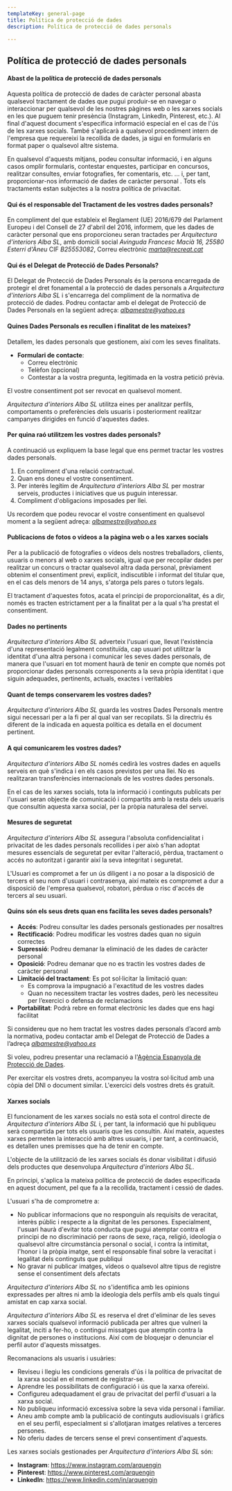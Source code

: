 ```yaml
---
templateKey: general-page
title: Política de protecció de dades
description: Política de protecció de dades personals

---
```

## Política de protecció de dades personals

#### Abast de la política de protecció de dades personals

Aquesta política de protecció de dades de caràcter personal abasta qualsevol tractament de dades que pugui produir-se en navegar o interaccionar per qualsevol de les nostres pàgines web o les xarxes socials en les que puguem tenir presència (Instagram, LinkedIn, Pinterest, etc.). Al final d'aquest document s'especifica informació especial en el cas de l'ús de les xarxes socials. També s'aplicarà a qualsevol procediment intern de l'empresa que requereixi la recollida de dades, ja sigui en formularis en format paper o qualsevol altre sistema.

En qualsevol d'aquests mitjans, podeu consultar informació, i en alguns casos omplir formularis, contestar enquestes, participar en concursos, realitzar consultes, enviar fotografies, fer comentaris, etc. ... i, per tant, proporcionar-nos informació de dades de caràcter personal . Tots els tractaments estan subjectes a la nostra política de privacitat.

#### Qui és el responsable del Tractament de les vostres dades personals?

En compliment del que estableix el Reglament (UE) 2016/679 del Parlament Europeu i del Consell de 27 d'abril del 2016, informem, que les dades de caràcter personal que ens proporcioneu seran tractades per *Arquitectura d'interiors Alba SL*, amb domicili social *Avinguda Francesc Macià 16, 25580 Esterri d'Àneu* CIF *B25553082*, Correu electrònic *marta@recreat.cat*

#### Qui és el Delegat de Protecció de Dades Personals?

El Delegat de Protecció de Dades Personals és la persona encarregada de protegir el dret fonamental a la protecció de dades personals a *Arquitectura d'interiors Alba SL* i s'encarrega del compliment de la normativa de protecció de dades. Podreu contactar amb el delegat de Protecció de Dades Personals en la següent adreça: *albamestre@yahoo.es*

#### Quines Dades Personals es recullen i finalitat de les mateixes?

Detallem, les dades personals que gestionem, així com les seves finalitats.

- **Formulari de contacte**:
  - Correu electrònic
  - Telèfon (opcional)
  - Contestar a la vostra pregunta, legitimada en la vostra petició prèvia.

El vostre consentiment pot ser revocat en qualsevol moment.

*Arquitectura d'interiors Alba SL* utilitza eines per analitzar perfils, comportaments o preferències dels usuaris i posteriorment realitzar campanyes dirigides en funció d'aquestes dades.

#### Per quina raó utilitzem les vostres dades personals?

A continuació us expliquem la base legal que ens permet tractar les vostres dades personals.

1. En compliment d'una relació contractual.
2. Quan ens doneu el vostre consentiment.
3. Per interès legítim de *Arquitectura d'interiors Alba SL* per mostrar serveis, productes i iniciatives que us puguin interessar.
4. Compliment d'obligacions imposades per llei.

Us recordem que podeu revocar el vostre consentiment en qualsevol moment a la següent adreça: *albamestre@yahoo.es*

#### Publicacions de fotos o vídeos a la pàgina web o a les xarxes socials

Per a la publicació de fotografies o vídeos dels nostres treballadors, clients, usuaris o menors al web o xarxes socials, igual que per recopilar dades per realitzar un concurs o tractar qualsevol altra dada personal, prèviament obtenim el consentiment previ, explícit, indiscutible i informat del titular que, en el cas dels menors de 14 anys, s'atorga pels pares o tutors legals.

El tractament d'aquestes fotos, acata el principi de proporcionalitat, és a dir, només es tracten estrictament per a la finalitat per a la qual s'ha prestat el consentiment.

#### Dades no pertinents

*Arquitectura d'interiors Alba SL* adverteix l'usuari que, llevat l'existència d'una representació legalment constituïda, cap usuari pot utilitzar la identitat d'una altra persona i comunicar les seves dades personals, de manera que l'usuari en tot moment haurà de tenir en compte que només pot proporcionar dades personals corresponents a la seva pròpia identitat i que siguin adequades, pertinents, actuals, exactes i veritables

#### Quant de temps conservarem les vostres dades?

*Arquitectura d'interiors Alba SL* guarda les vostres Dades Personals mentre sigui necessari per a la fi per al qual van ser recopilats. Si la directriu és diferent de la indicada en aquesta política es detalla en el document pertinent.

#### A qui comunicarem les vostres dades?

*Arquitectura d'interiors Alba SL* només cedirà les vostres dades en aquells serveis en què s'indica i en els casos previstos per una llei.
No es realitzaran transferències internacionals de les vostres dades personals.

En el cas de les xarxes socials, tota la informació i continguts publicats per l'usuari seran objecte de comunicació i compartits amb la resta dels usuaris que consultin aquesta xarxa social, per la pròpia naturalesa del servei.

#### Mesures de seguretat

*Arquitectura d'interiors Alba SL* assegura l'absoluta confidencialitat i privacitat de les dades personals recollides i per això s'han adoptat mesures essencials de seguretat per evitar l'alteració, pèrdua, tractament o accés no autoritzat i garantir així la seva integritat i seguretat.

L'Usuari es compromet a fer un ús diligent i a no posar a la disposició de tercers el seu nom d'usuari i contrasenya, així mateix es compromet a dur a disposició de l'empresa qualsevol, robatori, pèrdua o risc d'accés de tercers al seu usuari.

#### Quins són els seus drets quan ens facilita les seves dades personals?

* **Accés**: Podreu consultar les dades personals gestionades per nosaltres
* **Rectificació**: Podreu modificar les vostres dades quan no siguin correctes
* **Supressió**: Podreu demanar la eliminació de les dades de caràcter personal
* **Oposició**: Podreu demanar que no es tractin les vostres dades de caràcter personal
* **Limitació del tractament**: Es pot sol·licitar la limitació quan:
  * Es comprova la impugnació a l'exactitud de les vostres dades
  * Quan no necessitem tractar les vostres dades, però les necessiteu per l’exercici o defensa de reclamacions
* **Portabilitat**: Podrà rebre en format electrònic les dades que ens hagi facilitat

Si considereu que no hem tractat les vostres dades personals d’acord amb la normativa, podeu contactar amb el Delegat de Protecció de Dades a l’adreça *albamestre@yahoo.es*

Si voleu, podreu presentar una reclamació a l'[Agència Espanyola de Protecció de Dades](www.agpd.es).

Per exercitar els vostres drets, acompanyeu la vostra sol·licitud amb una còpia del DNI o document similar. L'exercici dels vostres drets és gratuït.

#### Xarxes socials

El funcionament de les xarxes socials no està sota el control directe de *Arquitectura d'interiors Alba SL* i, per tant, la informació que hi publiqueu serà compartida per tots els usuaris que les consultin. Així mateix, aquestes xarxes permeten la interacció amb altres usuaris, i per tant, a continuació, es detallen unes premisses que ha de tenir en compte.

L'objecte de la utilització de les xarxes socials és donar visibilitat i difusió dels productes que desenvolupa *Arquitectura d'interiors Alba SL*.

En principi, s'aplica la mateixa política de protecció de dades especificada en aquest document, pel que fa a la recollida, tractament i cessió de dades.

L'usuari s'ha de comprometre a:

* No publicar informacions que no responguin als requisits de veracitat, interès públic i respecte a la dignitat de les persones. Especialment, l'usuari haurà d'evitar tota conducta que pugui atemptar contra el principi de no discriminació per raons de sexe, raça, religió, ideologia o qualsevol altre circumstància personal o social, i contra la intimitat, l'honor i la pròpia imatge, sent el responsable final sobre la veracitat i legalitat dels continguts que publiqui
* No gravar ni publicar imatges, vídeos o qualsevol altre tipus de registre sense el consentiment dels afectats


*Arquitectura d'interiors Alba SL* no s'identifica amb les opinions expressades per altres ni amb la ideologia dels perfils amb els quals tingui amistat en cap xarxa social.

*Arquitectura d'interiors Alba SL* es reserva el dret d'eliminar de les seves xarxes socials qualsevol informació publicada per altres que vulneri la legalitat, inciti a fer-ho, o contingui missatges que atemptin contra la dignitat de persones o institucions. Així com de bloquejar o denunciar el perfil autor d'aquests missatges.


Recomanacions als usuaris i usuàries:

* Reviseu i llegiu les condicions generals d'ús i la política de privacitat de la xarxa social en el moment de registrar-se.
* Aprendre les possibilitats de configuració i ús que la xarxa ofereixi.
* Configureu adequadament el grau de privacitat del perfil d'usuari a la xarxa social.
* No publiqueu informació excessiva sobre la seva vida personal i familiar.
* Aneu amb compte amb la publicació de continguts audiovisuals i gràfics en el seu perfil, especialment si s'allotjaran imatges relatives a terceres persones.
* No oferiu dades de tercers sense el previ consentiment d'aquests.


Les xarxes socials gestionades per *Arquitectura d'interiors Alba SL* són:

* **Instagram**: https://www.instagram.com/arquengin
* **Pinterest**: https://www.pinterest.com/arquengin
* **LinkedIn**: https://www.linkedin.com/in/arquengin